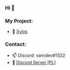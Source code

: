 ### Hi 👋

### My Project:

- 🔭 [Xylos](https://discord.com/oauth2/authorize?client_id=731086931559186473&permissions=8&scope=bot)

### Contact:

- 📫 Discord: vamidev#1322
- 💬 [Discord Server [PL]](https://discord.gg/aT3YcBm)
